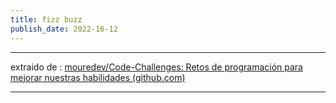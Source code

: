 ```yaml
---
title: fizz buzz
publish_date: 2022-16-12
---
```

---

extraido de : [mouredev/Code-Challenges: Retos de programación para mejorar nuestras habilidades (github.com)](https://github.com/mouredev/Code-Challenges)

---
<script src="https://gist.github.com/VictorMagrdev/4247d2e494f8198e07bc95b93483e0ce.js"></script>